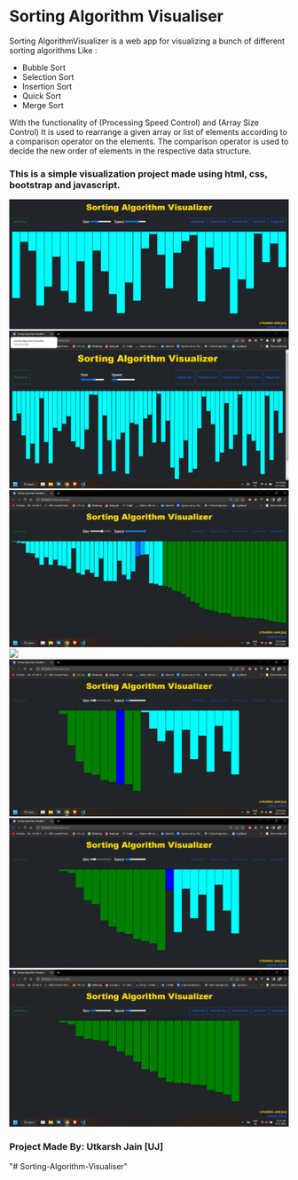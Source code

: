# Sorting Algorithm Visualiser

Sorting AlgorithmVisualizer is a web app for visualizing a bunch of different sorting algorithms Like :

- Bubble Sort 
- Selection Sort
- Insertion Sort
- Quick Sort
- Merge Sort

With the functionality of (Processing Speed Control) and  (Array Size Control)
It is used to rearrange a given array or list of elements according to a comparison operator on the elements. The comparison operator is used to decide the new order of elements in the respective data structure.

### This is a simple visualization project made using html, css, bootstrap and javascript. <br/>



<img src="img/img1.jpg"> <br/>
<img src="img/img2.jpg"> <br/>
<img src="img/img3.jpg"> <br/>
<img src="img/img4.jpg"> <br/>
<img src="img/img5.jpg"> <br/>
<img src="img/img6.jpg"> <br/>
<img src="img/img7.jpg"> <br/>

### Project Made By: Utkarsh Jain [UJ] <br/>

"# Sorting-Algorithm-Visualiser" 
